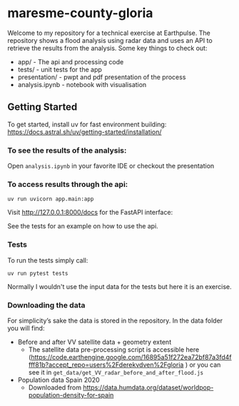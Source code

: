 # maresme-county-gloria

Welcome to my repository for a technical exercise at Earthpulse. The repository shows a flood analysis using radar data and uses an API to retrieve the results from the analysis. Some key things to check out:
- app/ - The api and processing code
- tests/ - unit tests for the app
- presentation/ - pwpt and pdf presentation of the process
- analysis.ipynb - notebook with visualisation

## Getting Started

To get started, install uv for fast environment building:
https://docs.astral.sh/uv/getting-started/installation/

### To see the results of the analysis:

Open `analysis.ipynb` in your favorite IDE or checkout the presentation

### To access results through the api:

```
uv run uvicorn app.main:app
```
Visit http://127.0.0.1:8000/docs for the FastAPI interface: 

See the tests for an example on how to use the api.

### Tests

To run the tests simply call:
```commandline
uv run pytest tests
```
Normally I wouldn't use the input data for the tests but here it is an exercise. 

### Downloading the data

For simplicity’s sake the data is stored in the repository.
In the data folder you will find:
- Before and after VV satellite data + geometry extent
  - The satellite data pre-processing script is accessible here (https://code.earthengine.google.com/16895a51f272ea72bf87a3fd4ffff81b?accept_repo=users%2Fderekvdven%2Fgloria
) or you can see it in `get_data/get_VV_radar_before_and_after_flood.js`
- Population data Spain 2020
  - Downloaded from https://data.humdata.org/dataset/worldpop-population-density-for-spain




